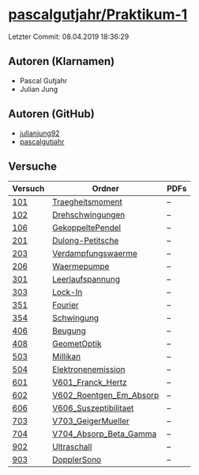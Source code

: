 # [pascalgutjahr/Praktikum-1](https://github.com/pascalgutjahr/Praktikum-1)

Letzter Commit: 08.04.2019 18:36:29

## Autoren (Klarnamen)
- Pascal Gutjahr
- Julian Jung

## Autoren (GitHub)
- [julianjung92](https://github.com/julianjung92)
- [pascalgutjahr](https://github.com/pascalgutjahr)

## Versuche

|        Versuch         |                                                  Ordner                                                   |PDFs|
|------------------------|-----------------------------------------------------------------------------------------------------------|----|
|[101](../../versuch/101)|[Traegheitsmoment](https://github.com/pascalgutjahr/Praktikum-1/tree/master/Traegheitsmoment)              |–   |
|[102](../../versuch/102)|[Drehschwingungen](https://github.com/pascalgutjahr/Praktikum-1/tree/master/Drehschwingungen)              |–   |
|[106](../../versuch/106)|[GekoppeltePendel](https://github.com/pascalgutjahr/Praktikum-1/tree/master/GekoppeltePendel)              |–   |
|[201](../../versuch/201)|[Dulong-Petitsche](https://github.com/pascalgutjahr/Praktikum-1/tree/master/Dulong-Petitsche)              |–   |
|[203](../../versuch/203)|[Verdampfungswaerme](https://github.com/pascalgutjahr/Praktikum-1/tree/master/Verdampfungswaerme)          |–   |
|[206](../../versuch/206)|[Waermepumpe](https://github.com/pascalgutjahr/Praktikum-1/tree/master/Waermepumpe)                        |–   |
|[301](../../versuch/301)|[Leerlaufspannung](https://github.com/pascalgutjahr/Praktikum-1/tree/master/Leerlaufspannung)              |–   |
|[303](../../versuch/303)|[Lock-In](https://github.com/pascalgutjahr/Praktikum-1/tree/master/Lock-In)                                |–   |
|[351](../../versuch/351)|[Fourier](https://github.com/pascalgutjahr/Praktikum-1/tree/master/Fourier)                                |–   |
|[354](../../versuch/354)|[Schwingung](https://github.com/pascalgutjahr/Praktikum-1/tree/master/Schwingung)                          |–   |
|[406](../../versuch/406)|[Beugung](https://github.com/pascalgutjahr/Praktikum-1/tree/master/Beugung)                                |–   |
|[408](../../versuch/408)|[GeometOptik](https://github.com/pascalgutjahr/Praktikum-1/tree/master/GeometOptik)                        |–   |
|[503](../../versuch/503)|[Millikan](https://github.com/pascalgutjahr/Praktikum-1/tree/master/Millikan)                              |–   |
|[504](../../versuch/504)|[Elektronenemission](https://github.com/pascalgutjahr/Praktikum-1/tree/master/Elektronenemission)          |–   |
|[601](../../versuch/601)|[V601_Franck_Hertz](https://github.com/pascalgutjahr/Praktikum-1/tree/master/V601_Franck_Hertz)            |–   |
|[602](../../versuch/602)|[V602_Roentgen_Em_Absorp](https://github.com/pascalgutjahr/Praktikum-1/tree/master/V602_Roentgen_Em_Absorp)|–   |
|[606](../../versuch/606)|[V606_Suszeptibilitaet](https://github.com/pascalgutjahr/Praktikum-1/tree/master/V606_Suszeptibilitaet)    |–   |
|[703](../../versuch/703)|[V703_GeigerMueller](https://github.com/pascalgutjahr/Praktikum-1/tree/master/V703_GeigerMueller)          |–   |
|[704](../../versuch/704)|[V704_Absorp_Beta_Gamma](https://github.com/pascalgutjahr/Praktikum-1/tree/master/V704_Absorp_Beta_Gamma)  |–   |
|[902](../../versuch/902)|[Ultraschall](https://github.com/pascalgutjahr/Praktikum-1/tree/master/Ultraschall)                        |–   |
|[903](../../versuch/903)|[DopplerSono](https://github.com/pascalgutjahr/Praktikum-1/tree/master/DopplerSono)                        |–   |
